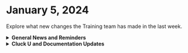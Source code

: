 # January 5, 2024

Explore what new changes the Training team has made in the last week.

<details>

<summary><strong>General News and Reminders</strong></summary>

* **Game Suggestion for the Week:** I'm looking to make a video on my Retro Brandon YouTube channel that covers automation in a game for kicks. I think Stardew Valley should be the game, but let me know if you have any RPG or game that has concepts of automation that I could take a look at!
* **SHOUT OUT** to all those who've successfully taken our [foundations-certification.md](../../cluck-university/rewst-foundations/foundations-certification.md "mention")Exam, and collected your prestigious **Certified Rewster** badge in Discord.&#x20;
  * Stay tuned for more information on how to get your official certification issued for sharing on LinkedIn, and hanging on your wall with pride.

- **Reminder about the Rewst Onsite:**
  * We are BACK to our regularly scheduled training. You can sign up for our live training at [https://calendly.com/cluck-u](https://calendly.com/cluck-u)
  * Training will be paused again the week of **January 22nd** due to the Rewst Onsite!&#x20;
  * Feel free to sit by the fire, with a glass of bourbon, or tasty leftover New Year drinks, and watch our videos while you wait with anticipation for our return on **January 29th**.
- Join us in our [Cluck-U Discord channel](https://discord.com/channels/936789089703845988/1121465945295167588) if you have any questions, comments, or concerns!

</details>

<details>

<summary><strong>Cluck U and Documentation Updates</strong></summary>

**What's New at Cluck University?**

* Added [Broken link](broken-reference "mention")video

**New & Updated Pages:**

* The last 3 weeks of 2023 Open Mic Pages are here:
  * [dec-15th-2023-compromised-users-automated-documentation-and-troubleshooting-errors.md](../roc-open-mics/2023-roc-open-mics/dec-15th-2023-compromised-users-automated-documentation-and-troubleshooting-errors.md "mention")
  * [dec-22nd-2023-simply-having-a-wonderful-rewsty-time.md](../roc-open-mics/2023-roc-open-mics/dec-22nd-2023-simply-having-a-wonderful-rewsty-time.md "mention")
  * [dec-29th-2023-last-open-mic-of-2023.md](../roc-open-mics/2023-roc-open-mics/dec-29th-2023-last-open-mic-of-2023.md "mention")
* Added [Broken link](broken-reference "mention")
* Added [troubleshooting-itglue-issues.md](../../documentation/integrations/documentation/itglue/troubleshooting-itglue-issues.md "mention")page
* Added [app-builder](../../documentation/app-builder/ "mention")pages
* Added [nable](../../documentation/integrations/rmm/nable/ "mention")pages
* Added [agent-smith](../../community-corner/agent-smith/ "mention")pages

</details>

